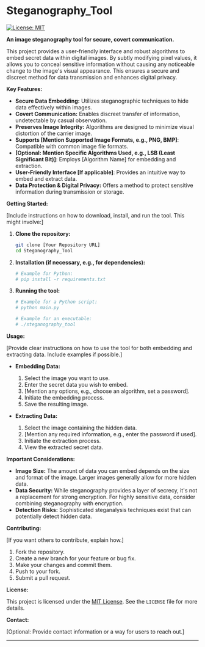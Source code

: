 # Steganography_Tool

[![License: MIT](https://img.shields.io/badge/License-MIT-yellow.svg)](https://opensource.org/licenses/MIT)

**An image steganography tool for secure, covert communication.**

This project provides a user-friendly interface and robust algorithms to embed secret data within digital images. By subtly modifying pixel values, it allows you to conceal sensitive information without causing any noticeable change to the image's visual appearance. This ensures a secure and discreet method for data transmission and enhances digital privacy.

**Key Features:**

* **Secure Data Embedding:** Utilizes steganographic techniques to hide data effectively within images.
* **Covert Communication:** Enables discreet transfer of information, undetectable by casual observation.
* **Preserves Image Integrity:** Algorithms are designed to minimize visual distortion of the carrier image.
* **Supports [Mention Supported Image Formats, e.g., PNG, BMP]**: Compatible with common image file formats.
* **[Optional: Mention Specific Algorithms Used, e.g., LSB (Least Significant Bit)]**: Employs [Algorithm Name] for embedding and extraction.
* **User-Friendly Interface [If applicable]**: Provides an intuitive way to embed and extract data.
* **Data Protection & Digital Privacy:** Offers a method to protect sensitive information during transmission or storage.

**Getting Started:**

[Include instructions on how to download, install, and run the tool. This might involve:]

1.  **Clone the repository:**
    ```bash
    git clone [Your Repository URL]
    cd Steganography_Tool
    ```
2.  **Installation (if necessary, e.g., for dependencies):**
    ```bash
    # Example for Python:
    # pip install -r requirements.txt
    ```
3.  **Running the tool:**
    ```bash
    # Example for a Python script:
    # python main.py
    ```
    ```bash
    # Example for an executable:
    # ./steganography_tool
    ```

**Usage:**

[Provide clear instructions on how to use the tool for both embedding and extracting data. Include examples if possible.]

* **Embedding Data:**
    1.  Select the image you want to use.
    2.  Enter the secret data you wish to embed.
    3.  [Mention any options, e.g., choose an algorithm, set a password].
    4.  Initiate the embedding process.
    5.  Save the resulting image.

* **Extracting Data:**
    1.  Select the image containing the hidden data.
    2.  [Mention any required information, e.g., enter the password if used].
    3.  Initiate the extraction process.
    4.  View the extracted secret data.

**Important Considerations:**

* **Image Size:** The amount of data you can embed depends on the size and format of the image. Larger images generally allow for more hidden data.
* **Data Security:** While steganography provides a layer of secrecy, it's not a replacement for strong encryption. For highly sensitive data, consider combining steganography with encryption.
* **Detection Risks:** Sophisticated steganalysis techniques exist that can potentially detect hidden data.

**Contributing:**

[If you want others to contribute, explain how.]

1.  Fork the repository.
2.  Create a new branch for your feature or bug fix.
3.  Make your changes and commit them.
4.  Push to your fork.
5.  Submit a pull request.

**License:**

This project is licensed under the [MIT License](LICENSE). See the `LICENSE` file for more details.

**Contact:**

[Optional: Provide contact information or a way for users to reach out.]

---
